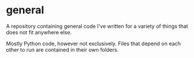 # general
A repository containing general code I've written for a variety of things that does not fit anywhere else.

Mostly Python code, however not exclusively. Files that depend on each other to run are contained in their own folders.
